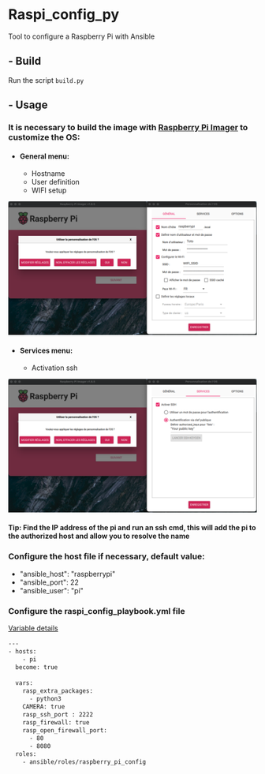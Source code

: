 # Raspi_config_py
Tool to configure a Raspberry Pi with Ansible 

## -  Build 
Run the script `build.py`

## - Usage
### It is necessary to build the image with [Raspberry Pi Imager](https://www.raspberrypi.org/downloads/) to customize the OS:
- #### General menu:
    * Hostname
    * User definition
    * WIFI setup
  
![image](static/img/menu_general.png)


- #### Services menu:
  * Activation ssh 

![image](static/img/menu_service.png)

#### Tip: Find the IP address of the pi and run an ssh cmd, this will add the pi to the authorized host and allow you to resolve the name

###  Configure the host file if necessary, default value:  
- "ansible_host": "raspberrypi"
- "ansible_port": 22
- "ansible_user": "pi"

### Configure the raspi_config_playbook.yml file
[Variable details](ansible/roles/raspberry_pi_config/README.md)

```
---
- hosts:
    - pi
  become: true

  vars:
    rasp_extra_packages:
      - python3
    CAMERA: true
    rasp_ssh_port : 2222
    rasp_firewall: true
    rasp_open_firewall_port:
      - 80
      - 8080
  roles:
    - ansible/roles/raspberry_pi_config

```





